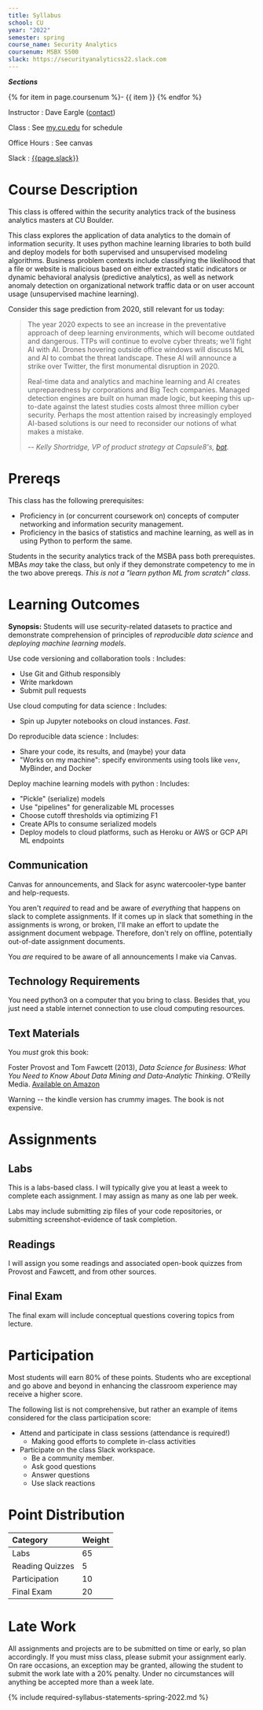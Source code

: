 ```yaml
---
title: Syllabus
school: CU
year: "2022"
semester: spring
course_name: Security Analytics
coursenum: MSBX 5500
slack: https://securityanalyticss22.slack.com
---
```


<div><strong><em>Sections</em></strong></div>

{% for item in page.coursenum %}- {{ item }}
{% endfor %}

<div id='nav-bar'></div>

Instructor
: Dave Eargle  ([contact](<mailto:David.Eargle@colorado.edu>))

Class
: See [my.cu.edu](https://my.cu.edu) for schedule

Office Hours
: See canvas

Slack
: [{{page.slack}}]({{page.slack}})


# Course Description

This class is offered within the security analytics track of the business
analytics masters at CU Boulder.

This class explores the application of data analytics to the domain of
information security. It uses python machine learning libraries to both build
and deploy models for both supervised and unsupervised modeling algorithms.
Business problem contexts include classifying the likelihood that a file or
website is malicious based on either extracted static indicators or dynamic
behavioral analysis (predictive analytics), as well as network anomaly detection
on organizational network traffic data or on user account usage (unsupervised
machine learning).

Consider this sage prediction from 2020, still relevant for us today:

<blockquote class='blockquote' markdown='1'>

The year 2020 expects to see an increase in the preventative approach of deep
learning environments, which will become outdated and dangerous. TTPs will
continue to evolve cyber threats; we’ll fight AI with AI. Drones hovering
outside office windows will discuss ML and AI to combat the threat landscape.
These AI will announce a strike over Twitter, the first monumental disruption in
2020.

Real-time data and analytics and machine learning and AI creates unpreparedness
by corporations and Big Tech companies. Managed detection engines are built on
human made logic, but keeping this up-to-date against the latest studies costs
almost three million cyber security. Perhaps the most attention raised by
increasingly employed AI-based solutions is our need to reconsider our notions
of what makes a mistake.

_-- Kelly Shortridge, VP of product strategy at Capsule8's, [bot](https://www.cyberscoop.com/2020-cyber-predictions-kelly-shortridge/)._
</blockquote>


# Prereqs

This class has the following prerequisites:
- Proficiency in (or concurrent coursework on) concepts of computer networking
  and information security management.
- Proficiency in the basics of statistics and machine learning, as
  well as in using Python to perform the same.

Students in the security analytics track of the MSBA pass both prerequistes.
MBAs _may_ take the class, but only if they demonstrate competency to me in the
two above prereqs. _This is not a "learn python ML from scratch" class._


# Learning Outcomes

**Synopsis:** Students will use security-related datasets to practice and
demonstrate comprehension of principles of _reproducible data science_ and
_deploying machine learning models_.

Use code versioning and collaboration tools
: Includes:
  * Use Git and Github responsibly
  * Write markdown
  * Submit pull requests

Use cloud computing for data science
: Includes:
  * Spin up Jupyter notebooks on cloud instances. _Fast_.

Do reproducible data science
: Includes:
  * Share your code, its results, and (maybe) your data
  * "Works on my machine": specify environments using tools like `venv`, MyBinder, and Docker

Deploy machine learning models with python
: Includes:
  * "Pickle" (serialize) models
  * Use "pipelines" for generalizable ML processes
  * Choose cutoff thresholds via optimizing F1
  * Create APIs to consume serialized models
  * Deploy models to cloud platforms, such as Heroku or AWS or GCP API ML endpoints


## Communication

Canvas for announcements, and Slack for async watercooler-type banter and help-requests.

You aren't _required_ to read and be aware of _everything_ that happens on slack
to complete assignments. If it comes up in slack that something in the
assignments is wrong, or broken, I'll make an effort to update the assignment
document webpage. Therefore, don't rely on offline, potentially out-of-date
assignment documents.

You _are_ required to be aware of all announcements I make via Canvas.


## Technology Requirements

You need python3 on a computer that you bring to class. Besides that,
you just need a stable internet connection to use cloud computing resources.


## Text Materials

You _must_ grok this book:

Foster Provost and Tom Fawcett (2013), _Data Science for Business: What You Need to Know About Data Mining and Data-Analytic Thinking_. O’Reilly Media. [Available on Amazon](https://www.amazon.com/Data-Science-Business-Data-Analytic-Thinking/dp/1449361323)

Warning -- the kindle version has crummy images. The book is not expensive.



# Assignments

## Labs

This is a labs-based class. I will typically give you at least a week to
complete each assignment. I may assign as many as one lab per week.

Labs may include submitting zip files of your code repositories,
or submitting screenshot-evidence of task completion.

## Readings

I will assign you some readings and associated open-book quizzes from Provost
and Fawcett, and from other sources.

## Final Exam

The final exam will include conceptual questions covering topics from lecture.

# Participation

Most students will earn 80% of these points. Students who are exceptional and go
above and beyond in enhancing the classroom experience may receive a higher
score.

The following list is not comprehensive, but rather an example of items considered for the class participation score:

* Attend and participate in class sessions (attendance is required!)
  * Making good efforts to complete in-class activities
* Participate on the class Slack workspace.
  * Be a community member.
  * Ask good questions
  * Answer questions
  * Use slack reactions


# Point Distribution

| Category | Weight     |
| :------------- | :------------- |
| Labs       | 65       |
| Reading Quizzes       | 5       |
| Participation       | 10       |
| Final Exam       | 20       |


# Late Work

All assignments and projects are to be submitted on time or early, so plan
accordingly. If you must miss class, please submit your assignment early. On
rare occasions, an exception may be granted, allowing the student to submit
the work late with a 20% penalty. Under no circumstances will anything be
accepted more than a week late.





{% include required-syllabus-statements-spring-2022.md %}

